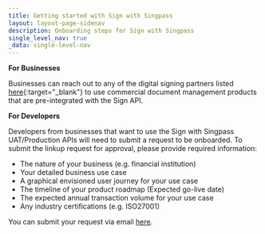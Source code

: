 ```yaml
---
title: Getting started with Sign with Singpass
layout: layout-page-sidenav
description: Onboarding steps for Sign with Singpass
single_level_nav: true
_data: single-level-nav
---
```


**For Businesses**

Businesses can reach out to any of the digital signing partners listed [here](https://api.singpass.gov.sg/library/sign/business/Digital%20Signing%20Partners){:target="_blank"} to use commercial document management products that are pre-integrated with the Sign API.


**For Developers**

Developers from businesses that want to use the Sign with Singpass UAT/Production APIs will need to submit a request to be onboarded. 
To submit the linkup request for approval, please provide required information:
- The nature of your business (e.g. financial institution)
- Your detailed business use case
- A graphical envisioned user journey for your use case
- The timeline of your product roadmap (Expected go-live date)
- The expected annual transaction volume for your use case
- Any industry certifications (e.g. ISO27001)

You can submit your request via email [here](mailto:sign_support@ndi.gov.sg).



